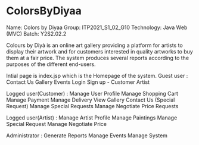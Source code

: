 # ColorsByDiyaa

Name: Colors by Diyaa
Group: ITP2021_S1_02_G10
Technology: Java Web (MVC)
Batch: Y2S2.02.2

Colours by Diyà is an online art gallery providing a platform for artists to display their artwork and for customers interested in quality artworks to buy them at a fair price. The system produces several reports according to the purposes of the different end-users. 

Intial page is index.jsp which is the Homepage of the system. 
Guest user : Contact Us
             Gallery
             Events
             Login
             Sign up - Customer
                       Artist
             
Logged user(Customer) : Manage User Profile
                        Manage Shopping Cart
                        Manage Payment
                        Manage Delivery
                        View Gallery
                        Contact Us (Special Request)
                        Manage Special Requests
                        Manage Negotiate Price Requests
                        
Logged user(Artist) : Manage Artist Profile
                      Manage Paintings
                      Manage Special Request
                      Manage Negotiate Price
                      
Administrator : Generate Reports
                Manage Events
                Manage System
                
                
